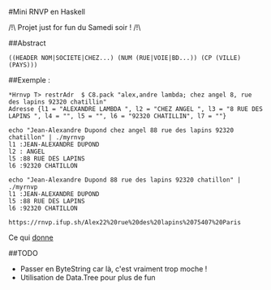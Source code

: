#Mini RNVP en Haskell

/!\ Projet just for fun du Samedi soir ! /!\

##Abstract

```
((HEADER NOM|SOCIETE|CHEZ...) (NUM (RUE|VOIE|BD...)) (CP (VILLE)(PAYS)))
```

##Exemple :

```
*Hrnvp T> restrAdr  $ C8.pack "alex,andre lambda; chez angel 8, rue des lapins 92320 chatillin"
Adresse {l1 = "ALEXANDRE LAMBDA ", l2 = "CHEZ ANGEL ", l3 = "8 RUE DES LAPINS ", l4 = "", l5 = "", l6 = "92320 CHATILLIN", l7 = ""}
```

```
echo "Jean-Alexandre Dupond chez angel 88 rue des lapins 92320 chatillon" | ./myrnvp 
l1 :JEAN-ALEXANDRE DUPOND 
l2 : ANGEL 
l5 :88 RUE DES LAPINS 
l6 :92320 CHATILLON
```

```
echo "Jean-Alexandre Dupond 88 rue des lapins 92320 chatillon" | ./myrnvp 
l1 :JEAN-ALEXANDRE DUPOND 
l5 :88 RUE DES LAPINS 
l6 :92320 CHATILLON
```

```
https://rnvp.ifup.sh/Alex22%20rue%20des%20lapins%2075407%20Paris
```

Ce qui [donne](https://rnvp.ifup.sh/Alex22%20rue%20des%20lapins%2075407%20Paris)

##TODO 

- Passer en ByteString car là, c'est vraiment trop moche !
- Utilisation de Data.Tree pour plus de fun
